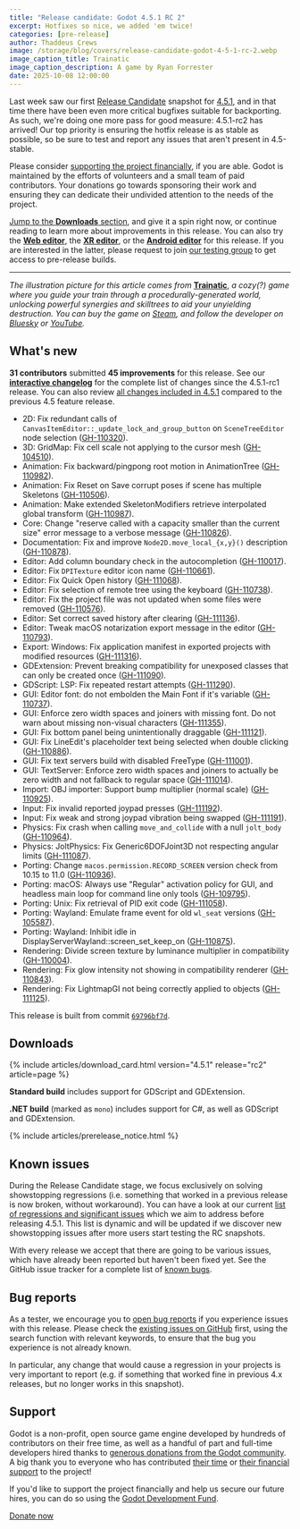 ```yaml
---
title: "Release candidate: Godot 4.5.1 RC 2"
excerpt: Hotfixes so nice, we added 'em twice!
categories: [pre-release]
author: Thaddeus Crews
image: /storage/blog/covers/release-candidate-godot-4-5-1-rc-2.webp
image_caption_title: Trainatic
image_caption_description: A game by Ryan Forrester
date: 2025-10-08 12:00:00
---
```


Last week saw our first [Release Candidate](https://en.wikipedia.org/wiki/Software_release_life_cycle#Release_candidate) snapshot for [4.5.1](/article/release-candidate-godot-4-5-1-rc-1/), and in that time there have been even more critical bugfixes suitable for backporting. As such, we're doing one more pass for good measure: 4.5.1-rc2 has arrived! Our top priority is ensuring the hotfix release is as stable as possible, so be sure to test and report any issues that aren't present in 4.5-stable.

Please consider [supporting the project financially](#support), if you are able. Godot is maintained by the efforts of volunteers and a small team of paid contributors. Your donations go towards sponsoring their work and ensuring they can dedicate their undivided attention to the needs of the project.

[Jump to the **Downloads** section](#downloads), and give it a spin right now, or continue reading to learn more about improvements in this release. You can also try the [**Web editor**](https://editor.godotengine.org/releases/4.5.1.rc2/), the [**XR editor**](https://www.meta.com/s/6Ls6Bfa34), or the [**Android editor**](https://play.google.com/store/apps/details?id=org.godotengine.editor.v4) for this release. If you are interested in the latter, please request to join [our testing group](https://groups.google.com/g/godot-testers) to get access to pre-release builds.

-----

*The illustration picture for this article comes from* [**Trainatic**](https://store.steampowered.com/app/3208560/Trainatic/?curator_clanid=41324400), *a cozy(?) game where you guide your train through a procedurally-generated world, unlocking powerful synergies and skilltrees to aid your unyielding destruction. You can buy the game on [Steam](https://store.steampowered.com/app/3208560/Trainatic/?curator_clanid=41324400), and follow the developer on [Bluesky](https://bsky.app/profile/ryanforrester.bsky.social) or [YouTube](https://www.youtube.com/@RyanForresterDev).*

## What's new

**31 contributors** submitted **45 improvements** for this release. See our [**interactive changelog**](https://godotengine.github.io/godot-interactive-changelog/#4.5.1-rc2) for the complete list of changes since the 4.5.1-rc1 release. You can also review [all changes included in 4.5.1](https://godotengine.github.io/godot-interactive-changelog/#4.5.1) compared to the previous 4.5 feature release.

- 2D: Fix redundant calls of `CanvasItemEditor::_update_lock_and_group_button` on `SceneTreeEditor` node selection ([GH-110320](https://github.com/godotengine/godot/pull/110320)).
- 3D: GridMap: Fix cell scale not applying to the cursor mesh ([GH-104510](https://github.com/godotengine/godot/pull/104510)).
- Animation: Fix backward/pingpong root motion in AnimationTree ([GH-110982](https://github.com/godotengine/godot/pull/110982)).
- Animation: Fix Reset on Save corrupt poses if scene has multiple Skeletons ([GH-110506](https://github.com/godotengine/godot/pull/110506)).
- Animation: Make extended SkeletonModifiers retrieve interpolated global transform ([GH-110987](https://github.com/godotengine/godot/pull/110987)).
- Core: Change "reserve called with a capacity smaller than the current size" error message to a verbose message ([GH-110826](https://github.com/godotengine/godot/pull/110826)).
- Documentation: Fix and improve `Node2D.move_local_{x,y}()` description ([GH-110878](https://github.com/godotengine/godot/pull/110878)).
- Editor: Add column boundary check in the autocompletion ([GH-110017](https://github.com/godotengine/godot/pull/110017)).
- Editor: Fix `DPITexture` editor icon name ([GH-110661](https://github.com/godotengine/godot/pull/110661)).
- Editor: Fix Quick Open history ([GH-111068](https://github.com/godotengine/godot/pull/111068)).
- Editor: Fix selection of remote tree using the keyboard ([GH-110738](https://github.com/godotengine/godot/pull/110738)).
- Editor: Fix the project file was not updated when some files were removed ([GH-110576](https://github.com/godotengine/godot/pull/110576)).
- Editor: Set correct saved history after clearing ([GH-111136](https://github.com/godotengine/godot/pull/111136)).
- Editor: Tweak macOS notarization export message in the editor ([GH-110793](https://github.com/godotengine/godot/pull/110793)).
- Export: Windows: Fix application manifest in exported projects with modified resources ([GH-111316](https://github.com/godotengine/godot/pull/111316)).
- GDExtension: Prevent breaking compatibility for unexposed classes that can only be created once ([GH-111090](https://github.com/godotengine/godot/pull/111090)).
- GDScript: LSP: Fix repeated restart attempts ([GH-111290](https://github.com/godotengine/godot/pull/111290)).
- GUI: Editor font: do not embolden the Main Font if it's variable ([GH-110737](https://github.com/godotengine/godot/pull/110737)).
- GUI: Enforce zero width spaces and joiners with missing font. Do not warn about missing non-visual characters ([GH-111355](https://github.com/godotengine/godot/pull/111355)).
- GUI: Fix bottom panel being unintentionally draggable ([GH-111121](https://github.com/godotengine/godot/pull/111121)).
- GUI: Fix LineEdit's placeholder text being selected when double clicking ([GH-110886](https://github.com/godotengine/godot/pull/110886)).
- GUI: Fix text servers build with disabled FreeType ([GH-111001](https://github.com/godotengine/godot/pull/111001)).
- GUI: TextServer: Enforce zero width spaces and joiners to actually be zero width and not fallback to regular space ([GH-111014](https://github.com/godotengine/godot/pull/111014)).
- Import: OBJ importer: Support bump multiplier (normal scale) ([GH-110925](https://github.com/godotengine/godot/pull/110925)).
- Input: Fix invalid reported joypad presses ([GH-111192](https://github.com/godotengine/godot/pull/111192)).
- Input: Fix weak and strong joypad vibration being swapped ([GH-111191](https://github.com/godotengine/godot/pull/111191)).
- Physics: Fix crash when calling `move_and_collide` with a null `jolt_body` ([GH-110964](https://github.com/godotengine/godot/pull/110964)).
- Physics: JoltPhysics: Fix Generic6DOFJoint3D not respecting angular limits ([GH-111087](https://github.com/godotengine/godot/pull/111087)).
- Porting: Change `macos.permission.RECORD_SCREEN` version check from 10.15 to 11.0 ([GH-110936](https://github.com/godotengine/godot/pull/110936)).
- Porting: macOS: Always use "Regular" activation policy for GUI, and headless main loop for command line only tools ([GH-109795](https://github.com/godotengine/godot/pull/109795)).
- Porting: Unix: Fix retrieval of PID exit code ([GH-111058](https://github.com/godotengine/godot/pull/111058)).
- Porting: Wayland: Emulate frame event for old `wl_seat` versions ([GH-105587](https://github.com/godotengine/godot/pull/105587)).
- Porting: Wayland: Inhibit idle in DisplayServerWayland::screen_set_keep_on ([GH-110875](https://github.com/godotengine/godot/pull/110875)).
- Rendering: Divide screen texture by luminance multiplier in compatibility ([GH-110004](https://github.com/godotengine/godot/pull/110004)).
- Rendering: Fix glow intensity not showing in compatibility renderer ([GH-110843](https://github.com/godotengine/godot/pull/110843)).
- Rendering: Fix LightmapGI not being correctly applied to objects ([GH-111125](https://github.com/godotengine/godot/pull/111125)).

This release is built from commit [`69796bf7d`](https://github.com/godotengine/godot/commit/69796bf7d67599b21308fb54723ed53a84e2e335).

## Downloads

{% include articles/download_card.html version="4.5.1" release="rc2" article=page %}

**Standard build** includes support for GDScript and GDExtension.

**.NET build** (marked as `mono`) includes support for C#, as well as GDScript and GDExtension.

{% include articles/prerelease_notice.html %}

## Known issues

During the Release Candidate stage, we focus exclusively on solving showstopping regressions (i.e. something that worked in a previous release is now broken, without workaround). You can have a look at our current [list of regressions and significant issues](https://github.com/orgs/godotengine/projects/61) which we aim to address before releasing 4.5.1. This list is dynamic and will be updated if we discover new showstopping issues after more users start testing the RC snapshots.

With every release we accept that there are going to be various issues, which have already been reported but haven't been fixed yet. See the GitHub issue tracker for a complete list of [known bugs](https://github.com/godotengine/godot/issues?q=is%3Aissue+is%3Aopen+label%3Abug+).

## Bug reports

As a tester, we encourage you to [open bug reports](https://github.com/godotengine/godot/issues) if you experience issues with this release. Please check the [existing issues on GitHub](https://github.com/godotengine/godot/issues) first, using the search function with relevant keywords, to ensure that the bug you experience is not already known.

In particular, any change that would cause a regression in your projects is very important to report (e.g. if something that worked fine in previous 4.x releases, but no longer works in this snapshot).

## Support

Godot is a non-profit, open source game engine developed by hundreds of contributors on their free time, as well as a handful of part and full-time developers hired thanks to [generous donations from the Godot community](https://fund.godotengine.org/). A big thank you to everyone who has contributed [their time](https://github.com/godotengine/godot/blob/master/AUTHORS.md) or [their financial support](https://github.com/godotengine/godot/blob/master/DONORS.md) to the project!

If you'd like to support the project financially and help us secure our future hires, you can do so using the [Godot Development Fund](https://fund.godotengine.org/).

<a class="btn" href="https://fund.godotengine.org/">Donate now</a>

